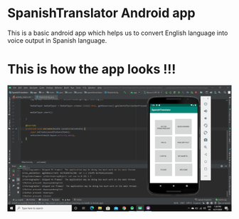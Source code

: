 # SpanishTranslator Android app
This is a basic android app which helps us to convert English language into voice output in Spanish language.

# This is how the app looks !!!

![app](span.png)
 
